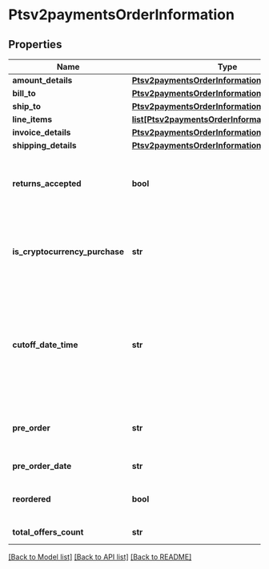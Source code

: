 # Ptsv2paymentsOrderInformation

## Properties
Name | Type | Description | Notes
------------ | ------------- | ------------- | -------------
**amount_details** | [**Ptsv2paymentsOrderInformationAmountDetails**](Ptsv2paymentsOrderInformationAmountDetails.md) |  | [optional] 
**bill_to** | [**Ptsv2paymentsOrderInformationBillTo**](Ptsv2paymentsOrderInformationBillTo.md) |  | [optional] 
**ship_to** | [**Ptsv2paymentsOrderInformationShipTo**](Ptsv2paymentsOrderInformationShipTo.md) |  | [optional] 
**line_items** | [**list[Ptsv2paymentsOrderInformationLineItems]**](Ptsv2paymentsOrderInformationLineItems.md) |  | [optional] 
**invoice_details** | [**Ptsv2paymentsOrderInformationInvoiceDetails**](Ptsv2paymentsOrderInformationInvoiceDetails.md) |  | [optional] 
**shipping_details** | [**Ptsv2paymentsOrderInformationShippingDetails**](Ptsv2paymentsOrderInformationShippingDetails.md) |  | [optional] 
**returns_accepted** | **bool** | This is only needed when you are requesting both payment and DM service at same time.  Boolean that indicates whether returns are accepted for this order. This field can contain one of the following values: - true: Returns are accepted for this order. - false: Returns are not accepted for this order.  | [optional] 
**is_cryptocurrency_purchase** | **str** | #### Visa Platform Connect : This API will contain the Flag that specifies whether the payment is for the purchase of cryptocurrency. Additional values to add : This API will contain the Flag that specifies whether the payment is for the purchase of cryptocurrency. valid values are - Y/y, true - N/n, false  | [optional] 
**cutoff_date_time** | **str** | Starting date and time for an event or a journey that is independent of which transportation mechanism, in UTC. The cutoffDateTime will supersede travelInformation.transit.airline.legs[].departureDate and travelInformation.transit.airline.legs[].departureTime if these fields are supplied in the request. Format: YYYY-MM-DDThh:mm:ssZ. Example 2016-08-11T22:47:57Z equals August 11, 2016, at 22:47:57 (10:47:57 p.m.). The T separates the date and the time. The Z indicates UTC.  | [optional] 
**pre_order** | **str** | Indicates whether cardholder is placing an order with a future availability or release date. This field can contain one of these values: - MERCHANDISE_AVAILABLE: Merchandise available - FUTURE_AVAILABILITY: Future availability  | [optional] 
**pre_order_date** | **str** | Expected date that a pre-ordered purchase will be available. Format: YYYYMMDD  | [optional] 
**reordered** | **bool** | Indicates whether the cardholder is reordering previously purchased merchandise. This field can contain one of these values: - false: First time ordered - true: Reordered  | [optional] 
**total_offers_count** | **str** | Total number of articles/items in the order as a numeric decimal count. Possible values: 00 - 99  | [optional] 

[[Back to Model list]](../README.md#documentation-for-models) [[Back to API list]](../README.md#documentation-for-api-endpoints) [[Back to README]](../README.md)


